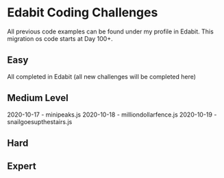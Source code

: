 # Edabit Coding Challenges

All previous code examples can be found under my profile in Edabit. This migration os code starts at Day 100+.

## Easy

All completed in Edabit (all new challenges will be completed here)

## Medium Level

2020-10-17 - minipeaks.js
2020-10-18 - milliondollarfence.js
2020-10-19 - snailgoesupthestairs.js

## Hard

## Expert

